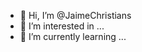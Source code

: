 - 👋 Hi, I’m @JaimeChristians
- 👀 I’m interested in ...
- 🌱 I’m currently learning ...


<!---
JaimeChristians/JaimeChristians is a ✨ special ✨ repository because its `README.md` (this file) appears on your GitHub profile.
You can click the Preview link to take a look at your changes.
--->

